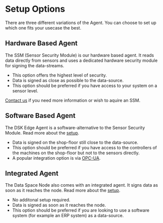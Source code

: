 # Setup Options

There are three different variations of the Agent. You can choose to set up which one fits your usecase the best. 

## Hardware Based Agent

The SSM (Sensor Security Module) is our hardware based agent. It reads data directly from sensors and uses a dedicated hardware security module for signing the data-streams.

- This option offers the highest level of security.
- Data is signed as close as possible to the data-source.
- This option should be preferred if you have access to your system on a sensor level.

[Contact us](https://www.tributech.io/about-us/) if you need more information or wish to aquire an SSM.

## Software Based Agent

The DSK Edge Agent is a software-alternative to the Sensor Security Module. Read more about the [setup](./setup.md).

- Data is signed on the shop-floor still close to the data-source.
- This option should be preferred if you have access to the controllers of the machines on the shop-floor but not to the sensors directly. 
- A popular integration option is via [OPC-UA](https://en.wikipedia.org/wiki/OPC_Unified_Architecture).

## Integrated Agent

The Data Space Node also comes with an integrated agent. It signs data as soon as it reaches the node. Read more about the [setup](./setup.md).

- No additonal setup required.
- Data is signed as soon as it reaches the node.
- This option should be preferred if you are looking to use a software system (for example an ERP system) as a data-source.
